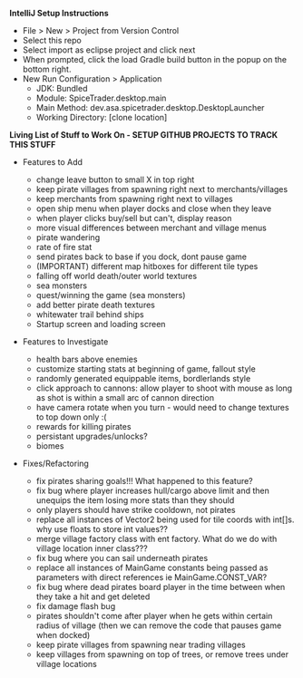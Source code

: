 
**IntelliJ Setup Instructions**
- File > New > Project from Version Control
- Select this repo
- Select import as eclipse project and click next 
- When prompted, click the load Gradle build button in the popup on the bottom right.
- New Run Configuration > Application
    - JDK: Bundled
    - Module: SpiceTrader.desktop.main
    - Main Method: dev.asa.spicetrader.desktop.DesktopLauncher
    - Working Directory: [clone location]


**Living List of Stuff to Work On - SETUP GITHUB PROJECTS TO TRACK THIS STUFF**
- Features to Add
    - change leave button to small X in top right
    - keep pirate villages from spawning right next to merchants/villages
    - keep merchants from spawning right next to villages
    - open ship menu when player docks and close when they leave
    - when player clicks buy/sell but can't, display reason
    - more visual differences between merchant and village menus
    - pirate wandering
    - rate of fire stat
    - send pirates back to base if you dock, dont pause game
    - (IMPORTANT) different map hitboxes for different tile types
    - falling off world death/outer world textures
    - sea monsters
    - quest/winning the game (sea monsters)
    - add better pirate death textures
    - whitewater trail behind ships
    - Startup screen and loading screen
    
- Features to Investigate
    - health bars above enemies
    - customize starting stats at beginning of game, fallout style
    - randomly generated equippable items, bordlerlands style
    - click approach to cannons: allow player to shoot with mouse as long as shot is within a small arc of cannon direction
    - have camera rotate when you turn - would need to change textures to top down only :(
    - rewards for killing pirates
    - persistant upgrades/unlocks?
    - biomes

- Fixes/Refactoring
    - fix pirates sharing goals!!! What happened to this feature?
    - fix bug where player increases hull/cargo above limit and then unequips the item losing more stats than they should
    - only players should have strike cooldown, not pirates
    - replace all instances of Vector2 being used for tile coords with int[]s. why use floats to store int values??
    - merge village factory class with ent factory. What do we do with village location inner class???
    - fix bug where you can sail underneath pirates
    - replace all instances of MainGame constants being passed as parameters with direct references ie MainGame.CONST_VAR?
    - fix bug where dead pirates board player in the time between when they take a hit and get deleted
    - fix damage flash bug
    - pirates shouldn't come after player when he gets within certain radius of village (then we can remove the code that pauses game when docked)
    - keep pirate villages from spawning near trading villages 
    - keep villages from spawning on top of trees, or remove trees under village locations

